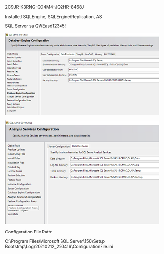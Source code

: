 2C9JR-K3RNG-QD4M4-JQ2HR-8468J

Installed SQLEngine, SQLEngine\Replication, AS

SQL Server sa QWEasd12345!

![image.png](/.attachments/image-7151a595-da3f-44e1-a1b6-25b0dd0b24c1.png)

![image.png](/.attachments/image-7a1dfe83-a8e9-4e0d-bffa-c5cf3348cf09.png)

Configuration File Path:

C:\Program Files\Microsoft SQL Server\150\Setup Bootstrap\Log\20210212_220416\ConfigurationFile.ini
